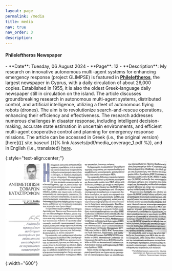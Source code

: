 ```yaml
---
layout: page
permalink: /media
title: media
nav: true
nav_order: 3
description:
---
```


<h4>Phileleftheros Newspaper</h4>
- **Date**: Tuesday, 06 August 2024
- **Page**: 12
- **Description**: My research on innovative autonomous multi-agent systems for enhancing emergency response (project GLIMPSE) is featured in <b><a href="https://www.philenews.com" target="_blank">Phileleftheros</a></b>, the largest newspaper in Cyprus, with a daily circulation of about 26,000 copies. Established in 1955, it is also the oldest Greek-language daily newspaper still in circulation on the island. The article discusses groundbreaking research in autonomous multi-agent systems, distributed control, and artificial intelligence, utilizing a fleet of autonomous flying robots (drones). The aim is to revolutionize search-and-rescue operations, enhancing their efficiency and effectiveness. The research addresses numerous challenges in disaster response, including intelligent decision-making, accurate state estimation in uncertain environments, and efficient multi-agent cooperative control and planning for emergency response missions. The article can be accessed in Greek (i.e., the original version) [here]({{ site.baseurl }}{% link /assets/pdf/media_coverage_1.pdf %}), and in English (i.e., translated) <a href="https://www.kios.ucy.ac.cy/glimpse-innovative-autonomous-multi-agent-systems-for-enhancing-emergency-response/" target="_blank">here</a>.


{:style="text-align:center;"}
![Phileleftheros](/assets/img/Phileleftheros_1.jpg){:width="600"}
